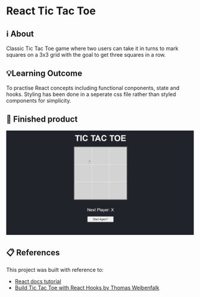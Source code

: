 # React Tic Tac Toe

## ℹ About

Classic Tic Tac Toe game where two users can take it in turns to mark squares on a 3x3 grid with the goal to get three squares in a row.

## 💡Learning Outcome

To practise React concepts including functional conponents, state and hooks.
Styling has been done in a seperate css file rather than styled components for simplicity.

## 🎥 Finished product

![Game](./tic_tac_toe.gif)

## 📋 References

This project was built with reference to:

- [React docs tutorial](https://reactjs.org/tutorial/tutorial.html)
- [Build Tic Tac Toe with React Hooks by Thomas Weibenfalk](https://scrimba.com/learn/reactgame)